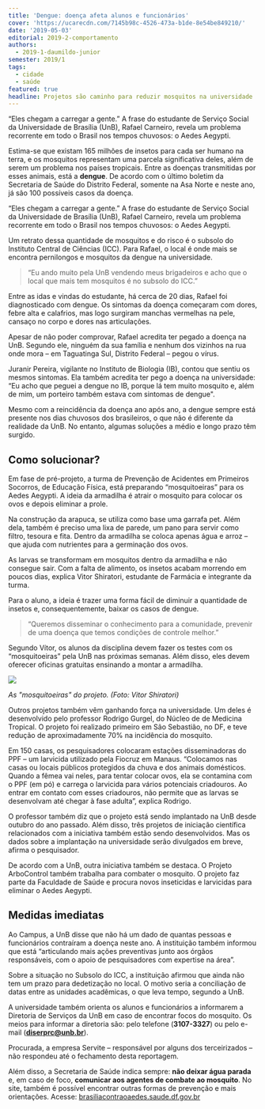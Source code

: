 ```yaml
---
title: 'Dengue: doença afeta alunos e funcionários'
cover: 'https://ucarecdn.com/7145b98c-4526-473a-b1de-8e54be849210/'
date: '2019-05-03'
editorial: 2019-2-comportamento
authors:
  - 2019-1-daumildo-junior
semester: 2019/1
tags:
  - cidade
  - saúde
featured: true
headline: Projetos são caminho para reduzir mosquitos na universidade
---
```

“Eles chegam a carregar a gente.” A frase do estudante de Serviço Social da Universidade de Brasília (UnB), Rafael Carneiro, revela um problema recorrente em todo o Brasil nos tempos chuvosos: o Aedes Aegypti.

Estima-se que existam 165 milhões de insetos para cada ser humano na terra, e os mosquitos representam uma parcela significativa deles, além de serem um problema nos países tropicais. Entre as doenças transmitidas por esses animais, está a **dengue**. De acordo com o último boletim da Secretaria de Saúde do Distrito Federal, somente na Asa Norte e neste ano, já são 100 possíveis casos da doença.

“Eles chegam a carregar a gente.” A frase do estudante de Serviço Social da Universidade de Brasília (UnB), Rafael Carneiro, revela um problema recorrente em todo o Brasil nos tempos chuvosos: o Aedes Aegypti.

Um retrato dessa quantidade de mosquitos e do risco é o subsolo do Instituto Central de Ciências (ICC). Para Rafael, o local é onde mais se encontra pernilongos e mosquitos da dengue na universidade.

>  “Eu ando muito pela UnB vendendo meus brigadeiros e acho que o local que mais tem mosquitos é no subsolo do ICC.”

 Entre as idas e vindas do estudante, há cerca de 20 dias, Rafael foi diagnosticado com dengue. Os sintomas da doença começaram com dores, febre alta e calafrios, mas logo surgiram manchas vermelhas na pele, cansaço no corpo e dores nas articulações. 

Apesar de não poder comprovar, Rafael acredita ter pegado a doença na UnB. Segundo ele, ninguém da sua família e nenhum dos vizinhos na rua onde mora – em Taguatinga Sul, Distrito Federal –  pegou o vírus.

Juranir Pereira, vigilante no Instituto de Biologia (IB), contou que sentiu os mesmos sintomas. Ela também acredita ter pego a doença na universidade: “Eu acho que peguei a dengue no IB, porque lá tem muito mosquito e, além de mim, um porteiro também estava com sintomas de dengue".

Mesmo com a reincidência da doença ano após ano, a dengue sempre está presente nos dias chuvosos dos brasileiros, o que não é diferente da realidade da UnB. No entanto, algumas soluções a médio e longo prazo têm surgido. 

## Como solucionar?

Em fase de pré-projeto, a turma de Prevenção de Acidentes em Primeiros Socorros, de Educação Física, está preparando “mosquitoeiras” para os Aedes Aegypti. A ideia da armadilha é atrair o mosquito para colocar os ovos e depois eliminar a prole.

Na construção da arapuca, se utiliza como base uma garrafa pet. Além dela, também é preciso uma lixa de parede, um pano para servir como filtro, tesoura e fita. Dentro da armadilha se coloca apenas água e arroz – que ajuda com nutrientes para a germinação dos ovos.

As larvas se transformam em mosquitos dentro da armadilha e não consegue sair. Com a falta de alimento, os insetos acabam morrendo em poucos dias, explica Vitor Shiratori, estudante de Farmácia e integrante da turma.

Para o aluno, a ideia é trazer uma forma fácil de diminuir a quantidade de insetos e, consequentemente, baixar os casos de dengue. 

> “Queremos disseminar o conhecimento para a comunidade, prevenir de uma doença que temos condições de controle melhor.”

Segundo Vítor, os alunos da disciplina devem fazer os testes com os “mosquitoeiras” pela UnB nas próximas semanas. Além disso, eles devem oferecer oficinas gratuitas ensinando a montar a armadilha. 

![](https://ucarecdn.com/b58d3beb-8786-48b3-a504-1f42e4c098bd/)

_As "mosquitoeiras" do projeto. (Foto: Vitor Shiratori)_

Outros projetos também vêm ganhando força na universidade. Um deles é desenvolvido pelo professor Rodrigo Gurgel, do Núcleo de de Medicina Tropical. O projeto foi realizado primeiro em São Sebastião, no DF, e teve redução de aproximadamente 70% na incidência do mosquito.

Em 150 casas, os pesquisadores colocaram estações disseminadoras do PPF – um larvicida utilizado pela Fiocruz em Manaus. “Colocamos nas casas ou locais públicos protegidos da chuva e dos animais domésticos. Quando a fêmea vai neles, para tentar colocar ovos, ela se contamina com o PPF (em pó) e carrega o larvicida para vários potenciais criadouros. Ao entrar em contato com esses criadouros, não permite que as larvas se desenvolvam até chegar à fase adulta”, explica Rodrigo.

O professor também diz que o projeto está sendo implantado na UnB desde outubro do ano passado. Além disso, três projetos de iniciação científica relacionados com a iniciativa também estão sendo desenvolvidos. Mas os dados sobre a implantação na universidade serão divulgados em breve, afirma o pesquisador.

De acordo com a UnB, outra iniciativa também se destaca. O Projeto ArboControl também trabalha para combater o mosquito. O projeto faz parte da Faculdade de Saúde e procura novos inseticidas e larvicidas para eliminar o Aedes Aegypti.  

## Medidas imediatas

Ao Campus, a UnB disse que não há um dado de quantas pessoas e funcionários contraíram a doença neste ano. A instituição também informou que está “articulando mais ações preventivas junto aos órgãos responsáveis, com o apoio de pesquisadores com expertise na área”.

Sobre a situação no Subsolo do ICC, a instituição afirmou que ainda não tem um prazo para dedetização no local. O motivo seria a conciliação de datas entre as unidades acadêmicas, o que leva tempo, segundo a UnB.

A universidade também orienta os alunos e funcionários a informarem a Diretoria de Serviços da UnB em caso de encontrar focos do mosquito. Os meios para informar a diretoria são: pelo telefone (**3107-3327**) ou pelo e-mail (**diserprc@unb.br**).

Procurada, a empresa Servite – responsável por alguns dos terceirizados – não respondeu até o fechamento desta reportagem. 

Além disso, a Secretaria de Saúde indica sempre: **não deixar água parada** e, em caso de foco, **comunicar aos agentes de combate ao mosquito**. No site, também é possível encontrar outras formas de prevenção e mais orientações. Acesse: [brasiliacontraoaedes.saude.df.gov.br](http://brasiliacontraoaedes.saude.df.gov.br/2070/)
